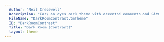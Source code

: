 ```yaml
---
  Author: "Neil Cresswell"
  Description: "Easy on eyes dark theme with accented comments and GitGutter support. See https://github.com/NeilCresswell/themes for other IDEs."
  FileName: "DarkRoomContrast.tmTheme"
  ID: "DarkRoomContrast"
  Title: "Dark Room (Contrast)"
  layout: theme
---
```

  